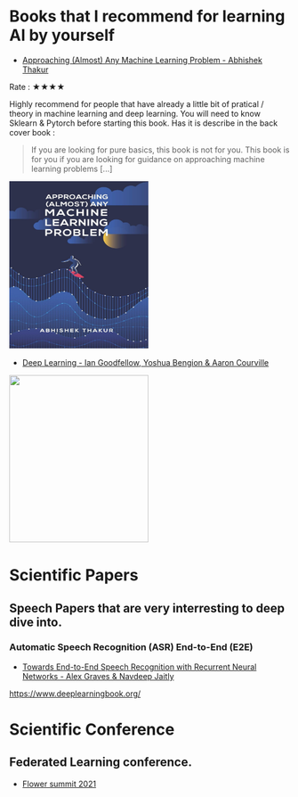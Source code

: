 # Books that I recommend for learning AI by yourself

- [Approaching (Almost) Any Machine Learning Problem - Abhishek Thakur](https://www.amazon.com/Approaching-Almost-Machine-Learning-Problem-ebook/dp/B089P13QHT) 

Rate : ★★★★

Highly recommend for people that have already a little bit of pratical / theory in machine learning and deep learning.
You will need to know Sklearn & Pytorch before starting this book.
Has it is describe in the back cover book : 
> If you are looking for pure basics, this book is not for you. This book is for you if you are looking for guidance on approaching machine learning problems [...]

<img src="https://github.com/zarko84000/books/blob/main/imgs/approaching_any_machine_learning_problem.jpeg" width="250" height="300">


- [Deep Learning - Ian Goodfellow, Yoshua Bengion & Aaron Courville](https://www.amazon.com/Deep-Learning-Adaptive-Computation-Machine/dp/0262035618/ref=sr_1_1?dchild=1&keywords=deep+learning+goodfellow&qid=1620991918&sr=8-1) 

<img src="https://github.com/zarko84000/books/blob/main/imgs/deep_learning_goodfellow.jpeg" width="250" height="300">


# Scientific Papers

## Speech Papers that are very interresting to deep dive into. 

### Automatic Speech Recognition (ASR) End-to-End (E2E)
- [Towards End-to-End Speech Recognition with Recurrent Neural Networks - Alex Graves & Navdeep Jaitly](http://proceedings.mlr.press/v32/graves14.pdf)  

https://www.deeplearningbook.org/

# Scientific Conference

## Federated Learning conference.

- [Flower summit 2021](https://flower.dev/conf/flower-summit-2021)  

